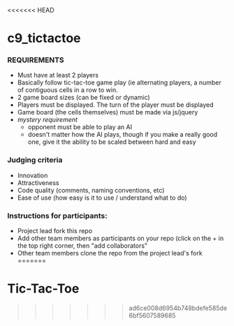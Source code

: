 <<<<<<< HEAD
# c9_tictactoe

### REQUIREMENTS
- Must have at least 2 players
- Basically follow tic-tac-toe game play (ie alternating players, a number of contiguous cells in a row to win.
- 2 game board sizes (can be fixed or dynamic)
- Players must be displayed.  The turn of the player must be displayed
- Game board (the cells themselves) must be made via js/jquery
- *mystery requirement*
  - opponent must be able to play an AI
  - doesn't matter how the AI plays, though if you make a really good one, give it the ability to be scaled between hard and easy

### Judging criteria
- Innovation
- Attractiveness
- Code quality (comments, naming conventions, etc)
- Ease of use (how easy is it to use / understand what to do)

### Instructions for participants:
- Project lead fork this repo
- Add other team members as participants on your repo (click on the + in the top right corner, then "add collaborators"
- Other team members clone the repo from the project lead's fork
=======
# Tic-Tac-Toe
>>>>>>> ad6ce008d6954b748bdefe585de6bf5607589685
